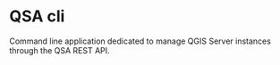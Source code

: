 # QSA cli

Command line application dedicated to manage QGIS Server instances through the
QSA REST API.

